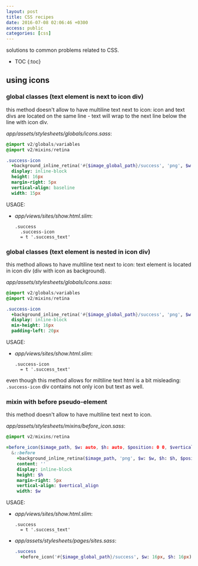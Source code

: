 ```yaml
---
layout: post
title: CSS recipes
date: 2016-07-08 02:06:46 +0300
access: public
categories: [css]
---
```


solutions to common problems related to CSS.

<!-- more -->

* TOC
{:toc}

## using icons

### global classes (text element is next to icon div)

this method doesn't allow to have multiline text next to icon:
icon and text divs are located on the same line -
text will wrap to the next line below the line with icon div.

_app/assets/stylesheets/globals/icons.sass_:

```sass
@import v2/globals/variables
@import v2/mixins/retina

.success-icon
  +background_inline_retina('#{$image_global_path}/success', 'png', $w: 15px, $h: 16px)
  display: inline-block
  height: 16px
  margin-right: 5px
  vertical-align: baseline
  width: 15px
```

USAGE:

- _app/views/sites/show.html.slim_:

  ```slim
  .success
    .success-icon
    = t '.success_text'
  ```

### global classes (text element is nested in icon div)

this method allows to have multiline text next to icon:
text element is located in icon div (div with icon as background).

_app/assets/stylesheets/globals/icons.sass_:

```sass
@import v2/globals/variables
@import v2/mixins/retina

.success-icon
  +background_inline_retina('#{$image_global_path}/success', 'png', $w: 15px, $h: 16px)
  display: inline-block
  min-height: 16px
  padding-left: 20px
```

USAGE:

- _app/views/sites/show.html.slim_:

  ```slim
  .success-icon
    = t '.success_text'
  ```

even though this method allows for miltiline text html is a bit misleading:
`.success-icon` div contains not only icon but text as well.

### mixin with before pseudo-element

this method doesn't allow to have multiline text next to icon.

_app/assets/stylesheets/mixins/before_icon.sass_:

```sass
@import v2/mixins/retina

=before_icon($image_path, $w: auto, $h: auto, $position: 0 0, $vertical_align: text-bottom)
  &::before
    +background_inline_retina($image_path, 'png', $w: $w, $h: $h, $position: $position)
    content: ''
    display: inline-block
    height: $h
    margin-right: 5px
    vertical-align: $vertical_align
    width: $w
```

USAGE:

- _app/views/sites/show.html.slim_:

  ```slim
  .success
    = t '.success_text'
  ```

- _app/assets/stylesheets/pages/sites.sass_:

  ```sass
  .success
    +before_icon('#{$image_global_path}/success', $w: 16px, $h: 16px)
  ```

